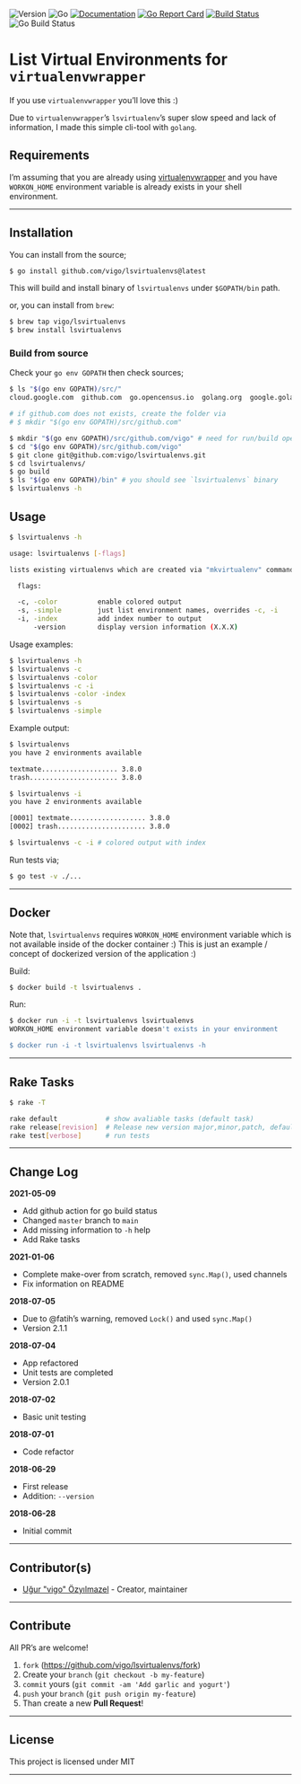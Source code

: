 ![Version](https://img.shields.io/badge/version-0.1.0-yellow.svg)
![Go](https://img.shields.io/badge/golang-1.16.3-black.svg)
[![Documentation](https://godoc.org/github.com/vigo/lsvirtualenvs?status.svg)](https://pkg.go.dev/github.com/vigo/lsvirtualenvs)
[![Go Report Card](https://goreportcard.com/badge/github.com/vigo/lsvirtualenvs)](https://goreportcard.com/report/github.com/vigo/lsvirtualenvs)
[![Build Status](https://travis-ci.org/vigo/lsvirtualenvs.svg?branch=main)](https://travis-ci.org/vigo/lsvirtualenvs)
![Go Build Status](https://github.com/vigo/lsvirtualenvs/actions/workflows/go.yml/badge.svg)

# List Virtual Environments for `virtualenvwrapper`

If you use `virtualenvwrapper` you’ll love this :)

Due to `virtualenvwrapper`’s `lsvirtualenv`’s super slow speed and lack of
information, I made this simple cli-tool with `golang`.


## Requirements

I’m assuming that you are already using [virtualenvwrapper][virtualenvwrapper]
and you have `WORKON_HOME` environment variable is already exists in your
shell environment.

---

## Installation

You can install from the source;

```bash
$ go install github.com/vigo/lsvirtualenvs@latest
```

This will build and install binary of `lsvirtualenvs` under `$GOPATH/bin` path.

or, you can install from `brew`:

```bash
$ brew tap vigo/lsvirtualenvs
$ brew install lsvirtualenvs
```


### Build from source

Check your `go env GOPATH` then check sources;

```bash
$ ls "$(go env GOPATH)/src/"
cloud.google.com  github.com  go.opencensus.io  golang.org  google.golang.org

# if github.com does not exists, create the folder via
# $ mkdir "$(go env GOPATH)/src/github.com"

$ mkdir "$(go env GOPATH)/src/github.com/vigo" # need for run/build operations
$ cd "$(go env GOPATH)/src/github.com/vigo"
$ git clone git@github.com:vigo/lsvirtualenvs.git
$ cd lsvirtualenvs/
$ go build
$ ls "$(go env GOPATH)/bin" # you should see `lsvirtualenvs` binary
$ lsvirtualenvs -h
```

## Usage

```bash
$ lsvirtualenvs -h

usage: lsvirtualenvs [-flags]

lists existing virtualenvs which are created via "mkvirtualenv" command.

  flags:

  -c, -color          enable colored output
  -s, -simple         just list environment names, overrides -c, -i
  -i, -index          add index number to output
      -version        display version information (X.X.X)
```

Usage examples:

```bash
$ lsvirtualenvs -h
$ lsvirtualenvs -c
$ lsvirtualenvs -color
$ lsvirtualenvs -c -i
$ lsvirtualenvs -color -index
$ lsvirtualenvs -s
$ lsvirtualenvs -simple
```

Example output:

```bash
$ lsvirtualenvs
you have 2 environments available

textmate................... 3.8.0
trash...................... 3.8.0

$ lsvirtualenvs -i
you have 2 environments available

[0001] textmate................... 3.8.0
[0002] trash...................... 3.8.0

$ lsvirtualenvs -c -i # colored output with index
```

Run tests via;

```bash
$ go test -v ./...
```

---

## Docker

Note that, `lsvirtualenvs` requires `WORKON_HOME` environment variable which is
not available inside of the docker container :) This is just an example / concept
of dockerized version of the application :)

Build:

```bash
$ docker build -t lsvirtualenvs .
```

Run:

```bash
$ docker run -i -t lsvirtualenvs lsvirtualenvs
WORKON_HOME environment variable doesn't exists in your environment

$ docker run -i -t lsvirtualenvs lsvirtualenvs -h
```

---

## Rake Tasks

```bash
$ rake -T

rake default            # show avaliable tasks (default task)
rake release[revision]  # Release new version major,minor,patch, default: patch
rake test[verbose]      # run tests
```

---

## Change Log

**2021-05-09**

- Add github action for go build status
- Changed `master` branch to `main`
- Add missing information to `-h` help
- Add Rake tasks

**2021-01-06**

- Complete make-over from scratch, removed `sync.Map()`, used channels
- Fix information on README

**2018-07-05**

- Due to @fatih’s warning, removed `Lock()` and used `sync.Map()`
- Version 2.1.1

**2018-07-04**

- App refactored
- Unit tests are completed
- Version 2.0.1

**2018-07-02**

- Basic unit testing

**2018-07-01**

- Code refactor

**2018-06-29**

- First release
- Addition: `--version`

**2018-06-28**

- Initial commit

---

## Contributor(s)

* [Uğur "vigo" Özyılmazel](https://github.com/vigo) - Creator, maintainer

---

## Contribute

All PR’s are welcome!

1. `fork` (https://github.com/vigo/lsvirtualenvs/fork)
1. Create your `branch` (`git checkout -b my-feature`)
1. `commit` yours (`git commit -am 'Add garlic and yogurt'`)
1. `push` your `branch` (`git push origin my-feature`)
1. Than create a new **Pull Request**!

---

## License

This project is licensed under MIT

---


[virtualenvwrapper]: https://virtualenvwrapper.readthedocs.io/en/latest/
